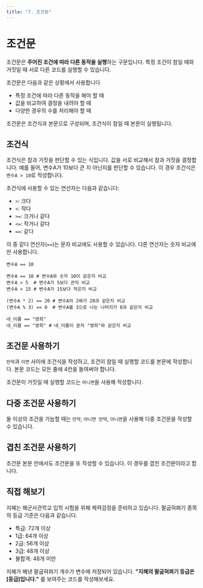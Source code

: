```yaml
---
title: "7. 조건문"
---
```


# 조건문

조건문은 **주어진 조건에 따라 다른 동작을 실행**하는 구문입니다. 특정 조건이 참일 때와 거짓일 때 서로 다른 코드를 실행할 수 있습니다.

조건문은 다음과 같은 상황에서 사용합니다

-   특정 조건에 따라 다른 동작을 해야 할 때
-   값을 비교하여 결정을 내려야 할 때
-   다양한 경우의 수를 처리해야 할 때

조건문은 조건식과 본문으로 구성되며, 조건식이 참일 때 본문이 실행됩니다.

## 조건식

조건식은 참과 거짓을 판단할 수 있는 식입니다. 값을 서로 비교해서 참과 거짓을 결정합니다. 예를 들어, 변수A가 10보다 큰 지 아닌지를 판단할 수 있습니다. 이 경우 조건식은 `변수A > 10`로 작성합니다.

조건식에 사용할 수 있는 연산자는 다음과 같습니다:

-   `>`: 크다
-   `<`: 작다
-   `>=`: 크거나 같다
-   `<=`: 작거나 같다
-   `==`: 같다

이 중 같다 연산자(`==`)는 문자 비교에도 사용할 수 있습니다. 다른 연산자는 숫자 비교에만 사용합니다.

```Vyper
변수A == 10

변수A == 10 # 변수A와 숫자 10이 같은지 비교
변수A > 5  # 변수A가 5보다 큰지 비교
변수A < 15 # 변수A가 15보다 작은지 비교

(변수A * 2) == 20 # 변수A의 2배가 20과 같은지 비교
(변수A % 3) == 0  # 변수A를 3으로 나눈 나머지가 0과 같은지 비교

내_이름 == "영희"
내_이름 == "영희" # 내_이름이 문자 "영희"와 같은지 비교
```

## 조건문 사용하기

<code-runner code='점수 = 85
만약 점수 > 80 이면
    "합격" 보여주기
    "축하드립니다!" 보여주기' />

`만약`과 `이면` 사이에 조건식을 작성하고, 조건이 참일 때 실행할 코드를 본문에 작성합니다. 본문 코드는 모든 줄에 4칸을 들여써야 합니다.

조건문이 거짓일 때 실행할 코드는 `아니면`을 사용해 작성합니다.

<code-runner :code='`점수 = 75\n
만약 점수 > 80 이면
    "합격" 보여주기
    "축하드립니다!" 보여주기
아니면
    "불합격" 보여주기
    "다음 기회에 도전해주세요!" 보여주기
    "합격 기준은 80점입니다"`' />

## 다중 조건문 사용하기

둘 이상의 조건을 가늠할 때는 `만약`, `아니면 만약`, `아니면`을 사용해 다중 조건문을 작성할 수 있습니다.

<code-runner :code='`점수 = 75
그레이드 = ""\n
만약 점수 >= 90 이면
    그레이드 = "A"
아니면 만약 점수 >= 80 이면
    그레이드 = "B"
아니면 만약 점수 >= 70 이면
    그레이드 = "C"
아니면
    그레이드 = "F"\n
"자네는 " + 그레이드 + "등급을 받았네!" 보여주기`' />

## 겹친 조건문 사용하기

조건문 본문 안에서도 조건문을 또 작성할 수 있습니다. 이 경우를 겹친 조건문이라고 합니다.

<code-runner :code='`지필시험_점수 = 85
실기시험_점수 = 75\n
만약 지필시험_점수 >= 80 이면
    만약 실기시험_점수 >= 80 이면
        "합격" 보여주기
    아니면
        "지필은 붙었지만 실기시험에서 불합격" 보여주기
아니면
    "지필시험에서 불합격" 보여주기`' />

## 직접 해보기

지혜는 해군사관학교 입학 시험을 위해 체력검정을 준비하고 있습니다. 팔굽혀펴기 종목의 등급 기준은 다음과 같습니다.

-   특급: 72개 이상
-   1급: 64개 이상
-   2급: 56개 이상
-   3급: 48개 이상
-   불합격: 48개 미만

지혜가 해낸 팔굽혀펴기 개수가 변수에 저장되어 있습니다. **"지혜의 팔굽혀펴기 등급은 [등급]입니다."** 를 보여주는 코드를 작성해보세요.

<code-runner :challenge='{
    output: "지혜의 팔굽혀펴기 등급은 2급입니다.",
    answerCode: `팔굽혀펴기_갯수 = 56
등급 = ""\n
만약 팔굽혀펴기_갯수 >= 72 이면
    등급 = "특급"
아니면 만약 팔굽혀펴기_갯수 >= 64 이면
    등급 = "1급"
아니면 만약 팔굽혀펴기_갯수 >= 56 이면
    등급 = "2급"
아니면 만약 팔굽혀펴기_갯수 >= 48 이면
    등급 = "3급"
아니면
    등급 = "불합격"\n
"지혜의 팔굽혀펴기 등급은 " + 등급 + "입니다." 보여주기`
}' code="팔굽혀펴기_갯수 = 56" />
